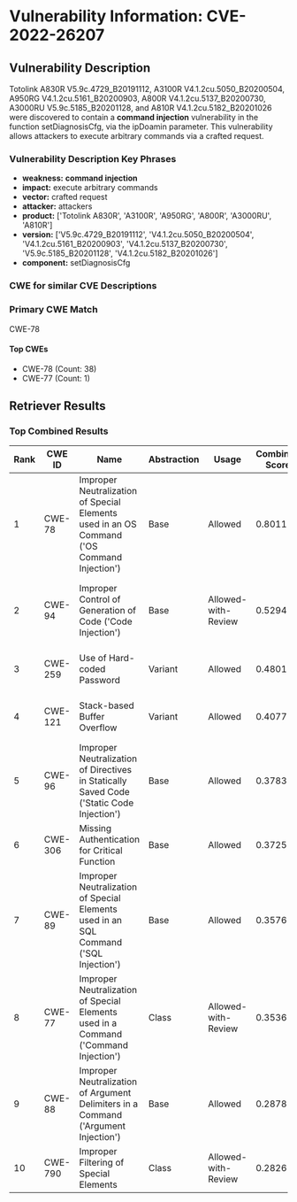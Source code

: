# Vulnerability Information: CVE-2022-26207

## Vulnerability Description
Totolink A830R V5.9c.4729_B20191112, A3100R V4.1.2cu.5050_B20200504, A950RG V4.1.2cu.5161_B20200903, A800R V4.1.2cu.5137_B20200730, A3000RU V5.9c.5185_B20201128, and A810R V4.1.2cu.5182_B20201026 were discovered to contain a **command injection** vulnerability in the function setDiagnosisCfg, via the ipDoamin parameter. This vulnerability allows attackers to execute arbitrary commands via a crafted request.

### Vulnerability Description Key Phrases
- **weakness:** **command injection**
- **impact:** execute arbitrary commands
- **vector:** crafted request
- **attacker:** attackers
- **product:** ['Totolink A830R', 'A3100R', 'A950RG', 'A800R', 'A3000RU', 'A810R']
- **version:** ['V5.9c.4729_B20191112', 'V4.1.2cu.5050_B20200504', 'V4.1.2cu.5161_B20200903', 'V4.1.2cu.5137_B20200730', 'V5.9c.5185_B20201128', 'V4.1.2cu.5182_B20201026']
- **component:** setDiagnosisCfg

### CWE for similar CVE Descriptions
### Primary CWE Match
CWE-78

#### Top CWEs
- CWE-78 (Count: 38)
- CWE-77 (Count: 1)

## Retriever Results

### Top Combined Results

| Rank | CWE ID | Name | Abstraction | Usage | Combined Score | Retrievers | Individual Scores |
|------|--------|------|-------------|-------|---------------|------------|-------------------|
| 1 | CWE-78 | Improper Neutralization of Special Elements used in an OS Command ('OS Command Injection') | Base | Allowed | 0.8011 | dense, sparse, graph | dense: 0.662, sparse: 0.429, graph: 0.628 |
| 2 | CWE-94 | Improper Control of Generation of Code ('Code Injection') | Base | Allowed-with-Review | 0.5294 | dense, sparse, graph | dense: 0.583, sparse: 0.221, graph: 0.382 |
| 3 | CWE-259 | Use of Hard-coded Password | Variant | Allowed | 0.4801 | dense, sparse | dense: 0.602, sparse: 0.383 |
| 4 | CWE-121 | Stack-based Buffer Overflow | Variant | Allowed | 0.4077 | dense, sparse | dense: 0.601, sparse: 0.246 |
| 5 | CWE-96 | Improper Neutralization of Directives in Statically Saved Code ('Static Code Injection') | Base | Allowed | 0.3783 | dense, sparse | dense: 0.532, sparse: 0.195 |
| 6 | CWE-306 | Missing Authentication for Critical Function | Base | Allowed | 0.3725 | dense, sparse | dense: 0.538, sparse: 0.181 |
| 7 | CWE-89 | Improper Neutralization of Special Elements used in an SQL Command ('SQL Injection') | Base | Allowed | 0.3576 | dense, sparse | dense: 0.529, sparse: 0.162 |
| 8 | CWE-77 | Improper Neutralization of Special Elements used in a Command ('Command Injection') | Class | Allowed-with-Review | 0.3536 | dense, sparse, graph | dense: 0.648, sparse: 0.237, graph: 0.397 |
| 9 | CWE-88 | Improper Neutralization of Argument Delimiters in a Command ('Argument Injection') | Base | Allowed | 0.2878 | sparse, graph | sparse: 0.163, graph: 0.544 |
| 10 | CWE-790 | Improper Filtering of Special Elements | Class | Allowed-with-Review | 0.2826 | dense, sparse | dense: 0.603, sparse: 0.313 |


